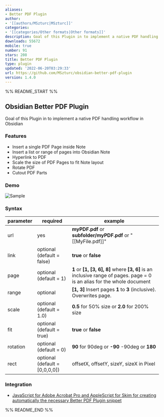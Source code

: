 ```yaml
---
aliases:
- Better PDF Plugin
author:
- '[[authors/MSzturc|MSzturc]]'
categories:
- '[[categories/Other formats|Other formats]]'
description: Goal of this Plugin in to implement a native PDF handling workflow
downloads: 55672
mobile: true
number: 91
stars: 208
title: Better PDF Plugin
type: plugin
updated: '2022-06-20T03:29:33'
url: https://github.com/MSzturc/obsidian-better-pdf-plugin
version: 1.4.0
---
```


%% README_START %%

## Obsidian Better PDF Plugin

Goal of this Plugin in to implement a native PDF handling workflow in Obsidian

### Features

- Insert a single PDF Page inside Note
- Insert a list or range of pages into Obsidian Note
- Hyperlink to PDF
- Scale the size of PDF Pages to fit Note layout
- Rotate PDF
- Cutout PDF Parts

### Demo

![Sample](https://github.com/MSzturc/obsidian-better-pdf-plugin/raw/master/sample/BetterPDF.gif)

### Syntax

|parameter|required|example|
|--|--|--|
|url  |yes  |**myPDF.pdf** or **subfolder/myPDF.pdf** or "[[MyFile.pdf]]"
|link|optional (default = false)| **true** or **false**
|page|optional (default = 1)| **1** or **[1, [3, 6], 8]** where **[3, 6]** is an inclusive range of pages. page = 0 is an alias for the whole document
|range|optional| **[1, 3]** Insert pages **1** to **3** (inclusive). Overwrites page.
|scale|optional (default = 1.0)| **0.5** for 50% size or **2.0** for 200% size
|fit|optional (default = true)| **true** or **false**
|rotation|optional (default = 0)| **90** for 90deg or **-90** -90deg or **180**
|rect|optional (default = \[0,0,0,0\])| offsetX, offsetY, sizeY, sizeX in Pixel


### Integration
- [JavaScript for Adobe Acrobat Pro and AppleScript for Skim for creating automatically the necessary Better PDF Plugin snippet](https://github.com/johnsidi/scripts-for-Obsidian-Better-PDF-Plugin)


%% README_END %%